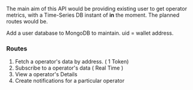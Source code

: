 The main aim of this API would be providing existing user to get operator metrics, with a Time-Series DB instant of **in** the moment.
The planned routes would be.

Add a user database to MongoDB to maintain. uid = wallet address.


### Routes

1. Fetch a operator's data by address. ( 1 Token)
2. Subscribe to a operator's data ( Real Time )
3. View a operator's Details
4. Create notifications for a particular operator